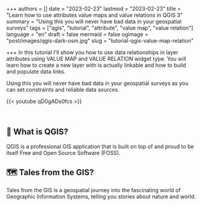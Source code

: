 +++
authors = []
date = "2023-02-23"
lastmod = "2023-02-23"
title = "Learn how to use attributes value maps and value relations in QGIS 3"
summary = "Using this you will never have bad data in your geospatial surveys"
tags = ["qgis", "tutorial", "attribute", "value map", "value relation"]
language = "en"
draft = false
mermaid = false
ogimage = "post/images/qgis-dark-osm.jpg"
slug = "tutorial-qgis-value-map-relation"

+++
In this tutorial I'll show you how to use data relationships in layer attributes using VALUE MAP and VALUE RELATION widget type. You will learn how to create a new layer with is actually linkable and how to build and populate data links.

Using this you will never have bad data in your geospatial surveys as you can set constraints and reliable data sources.

{{< youtube qD0gADs0fcs >}}

<br>

## 🔴 What is QGIS?

QGIS is a professional GIS application that is built on top of and proud to be itself Free and Open Source Software (FOSS).

## 🗺️ Tales from the GIS?
Tales from the GIS is a geospatial journey into the fascinating world of Geographic Information Systems, telling you stories about nature and world.


